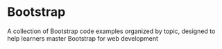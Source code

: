 # Bootstrap
A collection of Bootstrap code examples organized by topic, designed to help learners master Bootstrap for web development
